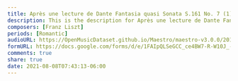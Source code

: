 ```yaml
---
title: Après une lecture de Dante Fantasia quasi Sonata S.161 No. 7 (1)
description: This is the description for Après une lecture de Dante Fantasia quasi Sonata S.161 No. 7 by Franz Liszt
composers: [Franz Liszt]
periods: [Romantic]
audioURL: https://OpenMusicDataset.github.io/Maestro/maestro-v3.0.0/2014/MIDI-UNPROCESSED_09-10_R1_2014_MID--AUDIO_09_R1_2014_wav--2.midi
formURL: https://docs.google.com/forms/d/e/1FAIpQLSeGCC_ce4BW7-R-W10J_-GRVakZFsPR4H4RioXwwOhrIdNQ8Q/viewform
comments: true
share: true
date: 2021-08-08T07:43:13-06:00
---
```

